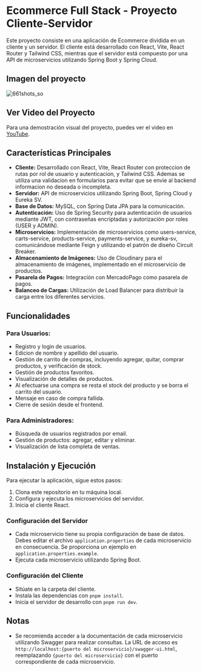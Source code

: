 # Ecommerce Full Stack - Proyecto Cliente-Servidor

Este proyecto consiste en una aplicación de Ecommerce dividida en un cliente y un servidor. El cliente está desarrollado con React, Vite, React Router y Tailwind CSS, mientras que el servidor está compuesto por una API de microservicios utilizando Spring Boot y Spring Cloud.

## Imagen del proyecto

![661shots_so](https://github.com/facuvande/Fullstack_eccommerce/assets/107081692/f3d03c52-b491-48f5-ab65-09e67ee00d5d)

## Ver Video del Proyecto

Para una demostración visual del proyecto, puedes ver el video en [YouTube](https://youtu.be/k7Q98zX7zXw).


## Características Principales

- **Cliente:** Desarrollado con React, Vite, React Router con proteccion de rutas por rol de usuario y autenticacion, y Tailwind CSS. Ademas se utiliza una validacion en formularios para evitar que se envie al backend informacion no deseada o incompleta.
- **Servidor:** API de microservicios utilizando Spring Boot, Spring Cloud y Eureka SV.
- **Base de Datos:** MySQL, con Spring Data JPA para la comunicación.
- **Autenticación:** Uso de Spring Security para autenticación de usuarios mediante JWT, con contraseñas encriptadas y autorización por roles (USER y ADMIN).
- **Microservicios:** Implementación de microservicios como users-service, carts-service, products-service, payments-service, y eureka-sv, comunicándose mediante Feign y utilizando el patrón de diseño Circuit Breaker.
- **Almacenamiento de Imágenes:** Uso de Cloudinary para el almacenamiento de imágenes, implementado en el microservicio de productos.
- **Pasarela de Pagos:** Integración con MercadoPago como pasarela de pagos.
- **Balanceo de Cargas:** Utilización de Load Balancer para distribuir la carga entre los diferentes servicios.

## Funcionalidades

### Para Usuarios:

- Registro y login de usuarios.
- Edicion de nombre y apellido del usuario.
- Gestión de carrito de compras, incluyendo agregar, quitar, comprar productos, y verificación de stock.
- Gestión de productos favoritos.
- Visualización de detalles de productos.
- Al efectuarse una compra se resta el stock del producto y se borra el carrito del usuario.
- Mensaje en caso de compra fallida.
- Cierre de sesión desde el frontend.

### Para Administradores:

- Búsqueda de usuarios registrados por email.
- Gestión de productos: agregar, editar y eliminar.
- Visualización de lista completa de ventas.

## Instalación y Ejecución

Para ejecutar la aplicación, sigue estos pasos:

1. Clona este repositorio en tu máquina local.
2. Configura y ejecuta los microservicios del servidor.
3. Inicia el cliente React.

### Configuración del Servidor

- Cada microservicio tiene su propia configuración de base de datos. Debes editar el archivo `application.properties` de cada microservicio en consecuencia. Se proporciona un ejemplo en `application.properties.example`.
- Ejecuta cada microservicio utilizando Spring Boot.

### Configuración del Cliente

- Sitúate en la carpeta del cliente.
- Instala las dependencias con `pnpm install`.
- Inicia el servidor de desarrollo con `pnpm run dev`.

## Notas

- Se recomienda acceder a la documentación de cada microservicio utilizando Swagger para realizar consultas. La URL de acceso es `http://localhost:{puerto del microservicio}/swagger-ui.html`, reemplazando `{puerto del microservicio}` con el puerto correspondiente de cada microservicio.
